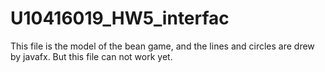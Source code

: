 # U10416019_HW5_interfac
This file is the model of the bean game, and the lines and circles are drew by javafx.  But this file can not work yet.

